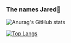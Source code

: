 ### The names Jared🤝

![Anurag's GitHub stats](https://github-readme-stats.vercel.app/api?username=EgirlAddiction&show_icons=true&theme=tokyonight)

[![Top Langs](https://github-readme-stats.vercel.app/api/top-langs/?username=EgirlAddiction&theme=tokyonight)](https://github.com/anuraghazra/github-readme-stats)
